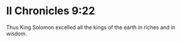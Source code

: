 # II Chronicles 9:22

Thus King Solomon excelled all the kings of the earth in riches and in wisdom.
